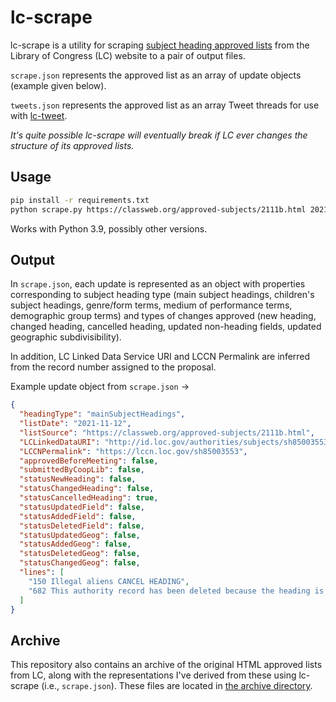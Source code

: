 # lc-scrape

lc-scrape is a utility for scraping [subject heading approved lists](https://classweb.org/approved-subjects/) from the Library of Congress (LC) website to a pair of output files.

`scrape.json` represents the approved list as an array of update objects (example given below).

`tweets.json` represents the approved list as an array Tweet threads for use with [lc-tweet](https://github.com/joeptacek/lc-tweet).

*It's quite possible lc-scrape will eventually break if LC ever changes the structure of its approved lists.*

## Usage

```bash
pip install -r requirements.txt
python scrape.py https://classweb.org/approved-subjects/2111b.html 2021-11-12
```

Works with Python 3.9, possibly other versions.

## Output

In `scrape.json`, each update is represented as an object with properties corresponding to subject heading type (main subject headings, children's subject headings, genre/form terms, medium of performance terms, demographic group terms) and types of changes approved (new heading, changed heading, cancelled heading, updated non-heading fields, updated geographic subdivisibility).

In addition, LC Linked Data Service URI and LCCN Permalink are inferred from the record number assigned to the proposal.

Example update object from `scrape.json` →

```json
{
  "headingType": "mainSubjectHeadings",
  "listDate": "2021-11-12",
  "listSource": "https://classweb.org/approved-subjects/2111b.html",
  "LCLinkedDataURI": "http://id.loc.gov/authorities/subjects/sh85003553",
  "LCCNPermalink": "https://lccn.loc.gov/sh85003553",
  "approvedBeforeMeeting": false,
  "submittedByCoopLib": false,
  "statusNewHeading": false,
  "statusChangedHeading": false,
  "statusCancelledHeading": true,
  "statusUpdatedField": false,
  "statusAddedField": false,
  "statusDeletedField": false,
  "statusUpdatedGeog": false,
  "statusAddedGeog": false,
  "statusDeletedGeog": false,
  "statusChangedGeog": false,
  "lines": [
    "150 Illegal aliens CANCEL HEADING",
    "682 This authority record has been deleted because the heading is covered by the subject headings Noncitizens (DLC)sh 85003545 and Illegal immigration (DLC)sh2016000739"
  ]
}
```

## Archive

This repository also contains an archive of the original HTML approved lists from LC, along with the representations I've derived from these using lc-scrape (i.e., `scrape.json`). These files are located in [the archive directory](https://github.com/joeptacek/lc-scrape/tree/master/archive).
